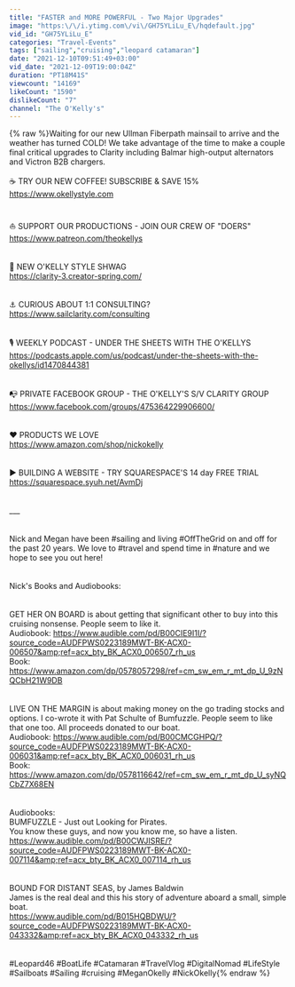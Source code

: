 ```yaml
---
title: "FASTER and MORE POWERFUL - Two Major Upgrades"
image: "https:\/\/i.ytimg.com\/vi\/GH75YLiLu_E\/hqdefault.jpg"
vid_id: "GH75YLiLu_E"
categories: "Travel-Events"
tags: ["sailing","cruising","leopard catamaran"]
date: "2021-12-10T09:51:49+03:00"
vid_date: "2021-12-09T19:00:04Z"
duration: "PT18M41S"
viewcount: "14169"
likeCount: "1590"
dislikeCount: "7"
channel: "The O'Kelly's"
---
```

{% raw %}Waiting for our new Ullman Fiberpath mainsail to arrive and the weather has turned COLD! We take advantage of the time to make a couple final critical upgrades to Clarity including Balmar high-output alternators and Victron B2B chargers.<br /><br />☕️ TRY OUR NEW COFFEE!  SUBSCRIBE &amp; SAVE 15% <br /><a rel="nofollow" target="blank" href="https://www.okellystyle.com">https://www.okellystyle.com</a><br /><br /><br />⛵️ SUPPORT OUR PRODUCTIONS - JOIN OUR CREW OF &quot;DOERS&quot; <br /><a rel="nofollow" target="blank" href="https://www.patreon.com/theokellys">https://www.patreon.com/theokellys</a><br /><br /><br />👕 NEW O'KELLY STYLE SHWAG <br /><a rel="nofollow" target="blank" href="https://clarity-3.creator-spring.com/">https://clarity-3.creator-spring.com/</a><br /><br /><br />⚓️ CURIOUS ABOUT 1:1 CONSULTING? <br /><a rel="nofollow" target="blank" href="https://www.sailclarity.com/consulting">https://www.sailclarity.com/consulting</a><br /><br /><br />🎙 WEEKLY PODCAST - UNDER THE SHEETS WITH THE O'KELLYS<br /><a rel="nofollow" target="blank" href="https://podcasts.apple.com/us/podcast/under-the-sheets-with-the-okellys/id1470844381">https://podcasts.apple.com/us/podcast/under-the-sheets-with-the-okellys/id1470844381</a> <br /><br /><br />📭 PRIVATE FACEBOOK GROUP - THE O'KELLY'S S/V CLARITY GROUP  <br /><a rel="nofollow" target="blank" href="https://www.facebook.com/groups/475364229906600/">https://www.facebook.com/groups/475364229906600/</a><br /><br /><br />❤️ PRODUCTS WE LOVE  <br /><a rel="nofollow" target="blank" href="https://www.amazon.com/shop/nickokelly">https://www.amazon.com/shop/nickokelly</a><br /><br /><br />▶️ BUILDING A WEBSITE - TRY SQUARESPACE'S 14 day FREE TRIAL<br /><a rel="nofollow" target="blank" href="https://squarespace.syuh.net/AvmDj">https://squarespace.syuh.net/AvmDj</a><br /><br /><br />___<br /><br /><br />Nick and Megan have been #sailing and living #OffTheGrid on and off for the past 20 years. We love to #travel and spend time in #nature and we hope to see you out here!<br /><br /><br />Nick's Books and Audiobooks:<br /><br /><br />GET HER ON BOARD is about getting that significant other to buy into this cruising nonsense. People seem to like it. <br />Audiobook:  <a rel="nofollow" target="blank" href="https://www.audible.com/pd/B00CIE9I1I/?source_code=AUDFPWS0223189MWT-BK-ACX0-006507&amp;ref=acx_bty_BK_ACX0_006507_rh_us">https://www.audible.com/pd/B00CIE9I1I/?source_code=AUDFPWS0223189MWT-BK-ACX0-006507&amp;ref=acx_bty_BK_ACX0_006507_rh_us</a><br />Book:   <br /><a rel="nofollow" target="blank" href="https://www.amazon.com/dp/0578057298/ref=cm_sw_em_r_mt_dp_U_9zNQCbH21W9DB">https://www.amazon.com/dp/0578057298/ref=cm_sw_em_r_mt_dp_U_9zNQCbH21W9DB</a><br /><br /><br />LIVE ON THE MARGIN is about making money on the go trading stocks and options. I co-wrote it with Pat Schulte of Bumfuzzle. People seem to like that one too. All proceeds donated to our boat.<br />Audiobook:  <a rel="nofollow" target="blank" href="https://www.audible.com/pd/B00CMCGHPQ/?source_code=AUDFPWS0223189MWT-BK-ACX0-006031&amp;ref=acx_bty_BK_ACX0_006031_rh_us">https://www.audible.com/pd/B00CMCGHPQ/?source_code=AUDFPWS0223189MWT-BK-ACX0-006031&amp;ref=acx_bty_BK_ACX0_006031_rh_us</a><br />Book:  <br /><a rel="nofollow" target="blank" href="https://www.amazon.com/dp/0578116642/ref=cm_sw_em_r_mt_dp_U_syNQCbZ7X68EN">https://www.amazon.com/dp/0578116642/ref=cm_sw_em_r_mt_dp_U_syNQCbZ7X68EN</a><br /><br /><br />Audiobooks:<br />BUMFUZZLE - Just out Looking for Pirates. <br />You know these guys, and now you know me, so have a listen. <br /><a rel="nofollow" target="blank" href="https://www.audible.com/pd/B00CWJISRE/?source_code=AUDFPWS0223189MWT-BK-ACX0-007114&amp;ref=acx_bty_BK_ACX0_007114_rh_us">https://www.audible.com/pd/B00CWJISRE/?source_code=AUDFPWS0223189MWT-BK-ACX0-007114&amp;ref=acx_bty_BK_ACX0_007114_rh_us</a><br /><br /><br />BOUND FOR DISTANT SEAS, by James Baldwin<br />James is the real deal and this his story of adventure aboard a small, simple boat. <br /><a rel="nofollow" target="blank" href="https://www.audible.com/pd/B015HQBDWU/?source_code=AUDFPWS0223189MWT-BK-ACX0-043332&amp;ref=acx_bty_BK_ACX0_043332_rh_us">https://www.audible.com/pd/B015HQBDWU/?source_code=AUDFPWS0223189MWT-BK-ACX0-043332&amp;ref=acx_bty_BK_ACX0_043332_rh_us</a><br /><br /><br />#Leopard46 #BoatLife #Catamaran #TravelVlog #DigitalNomad #LifeStyle #Sailboats #Sailing #cruising #MeganOkelly #NickOkelly{% endraw %}
